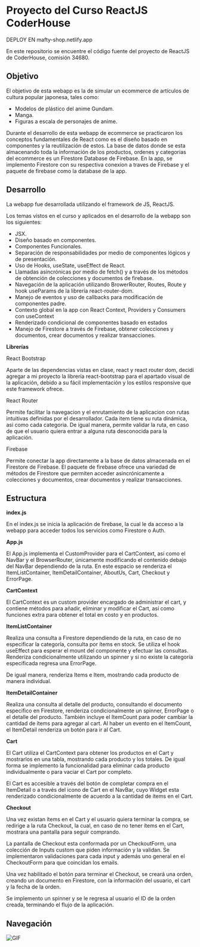 # Proyecto del Curso ReactJS CoderHouse

DEPLOY EN 
mafty-shop.netlify.app

En este repositorio se encuentre el código fuente del proyecto de ReactJS de CoderHouse, comisión 34680.

## Objetivo
El objetivo de esta webapp es la de simular un ecommerce de artículos de cultura popular japonesa, tales como:
* Modelos de plástico del anime Gundam.
* Manga.
* Figuras a escala de personajes de anime.

Durante el desarrollo de esta webapp de ecommerce se practicaron los conceptos fundamentales de React como es el diseño basado en componentes y la reutilización de estos.
La base de datos donde se esta almacenando toda la información de los productos, ordenes y categorias del ecommerce es un Firestore Database de Firebase.
En la app, se implemento Firestore con su respectiva conexion a traves de Firebase y el paquete de firebase como la database de la app.

## Desarrollo

La webapp fue desarrollada utilizando el framework de JS, ReactJS.

Los temas vistos en el curso y aplicados en el desarrollo de la webapp son los siguientes:

* JSX.
* Diseño basado en componentes.
* Componentes Funcionales.
* Separación de responsabilidades por medio de componentes lógicos y de presentación.
* Uso de Hooks, useState, useEffect de React.
* Llamadas asincrónicas por medio de fetch() y a través de los métodos de obtención de colecciones y documentos de firebase.
* Navegación de la aplicación utilizando BrowerRouter, Routes, Route y hook useParams de la librería react-router-dom.
* Manejo de eventos y uso de callbacks para modificación de componentes padre.
* Contexto global en la app con React Context, Providers y Consumers con useContext
* Renderizado condicional de componentes basado en estados
* Manejo de Firestore a través de Firebase, obtener colecciones y documentos, crear documentos y realizar transacciones.

**Librerías**

React Bootstrap

Aparte de las dependencias vistas en clase, react y react router dom, decidí agregar a mi proyecto la librería react-bootstrap para el apartado visual de la aplicación, debido a su fácil implementación y los estilos responsive que este framework ofrece.

React Router

Permite facilitar la navegacion y el enrutamiento de la aplicacion con rutas intuitivas definidas por el desarrollador.
Cada item tiene su ruta dinámica, asi como cada categoria.
De igual manera, permite validar la ruta, en caso de que el usuario quiera entrar a alguna ruta desconocida para la aplicación.

Firebase

Permite conectar la app directamente a la base de datos almacenada en el Firestore de Firebase.
El paquete de firebase ofrece una variedad de métodos de Firestore que permiten acceder asincrónicamente a colecciones y documentos, crear documentos y realizar transacciones. 

## Estructura

**index.js**

En el index.js se inicia la aplicación de firebase, la cual le da acceso a la webapp para acceder todos los servicios como Firestore o Auth.

**App.js**

El App.js implementa el CustomProvider para el CartContext, así como el NavBar y el BrowserRouter, únicamente modificando el contenido debajo del NavBar dependiendo de la ruta. En este espacio se renderiza el ItemListContainer, ItemDetailContainer, AboutUs, Cart, Checkout y ErrorPage.

**CartContext**

El CartContext es un custom provider encargado de administrar el cart, y contiene métodos para añadir, eliminar y modificar el Cart, así como funciones extra para obtener el total en costo y en productos.

**ItemListContainer**

Realiza una consulta a Firestore dependiendo de la ruta, en caso de no especificar la categoría, consulta por ítems en stock. Se utiliza el hook useEffect para esperar el mount del componente y efectuar las consultas. Renderiza condicionalmente utilizando un spinner y si no existe la categoría especificada regresa una ErrorPage.

De igual manera, renderiza Items e Item, mostrando cada producto de manera individual.

**ItemDetailContainer**

Realiza una consulta al detalle del producto, consultando el documento especifico en Firestore, renderiza condicionalmente un spinner, ErrorPage o el detalle del producto. También incluye el ItemCount para poder cambiar la cantidad de ítems para agregar al cart. Al haber un evento en el ItemCount, el ItemDetail renderiza un botón para ir al Cart.

**Cart**

El Cart utiliza el CartContext para obtener los productos en el Cart y mostrarlos en una tabla, mostrando cada producto y los totales. De igual forma se implemento la funcionalidad para eliminar cada producto individualmente o para vaciar el Cart por completo. 

El Cart es accesible a través del botón de completar compra en el ItemDetail o a través del icono de Cart en el NavBar, cuyo Widget esta renderizado condicionalmente de acuerdo a la cantidad de ítems en el Cart.

**Checkout**

Una vez existan ítems en el Cart y el usuario quiera terminar la compra, se redirige a la ruta Checkout, la cual, en caso de no tener ítems en el Cart, mostrara una pantalla para seguir comprando.

La pantalla de Checkout esta conformada por un CheckoutForm, una colección de Inputs custom que piden información y la validan. Se implementaron validaciones para cada input y además uno general en el CheckoutForm para que coincidan los emails.

Una vez habilitado el botón para terminar el Checkout, se creará una orden, creando un documento en Firestore, con la información del usuario, el cart y la fecha de la orden.

Se implemento un spinner y se le regresa al usuario el ID de la orden creada, terminando el flujo de la aplicación.

## Navegación
![GIF](https://imgur.com/ds00RoN.gif)

